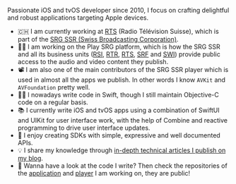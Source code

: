 Passionate iOS and tvOS developer since 2010, I focus on crafting delightful and robust applications targeting Apple devices.

- 🇨🇭 I am currently working at [RTS](https://www.rts.ch) (Radio Télévision Suisse), which is part of the [SRG SSR (Swiss Broadcasting Corporation)](https://www.srgssr.ch/en/who-we-are/organisation).
- 👷‍♂️ I am working on the Play SRG platform, which is how the SRG SSR and all its business units ([RSI](https://www.rsi.ch), [RTR](https://www.rtr.ch), [RTS](https://www.rts.ch), [SRF](https://www.srf.ch) and [SWI](https://www.swissinfo.ch)) provide public access to the audio and video content they publish.
- 📽 I am also one of the main contributors of the SRG SSR player which is used in almost all the apps we publish. In other words I know `AVKit` and `AVFoundation` pretty well.
- 🧑‍💻 I nowadays write code in Swift, though I still maintain Objective-C code on a regular basis.
- 📚 I currently write iOS and tvOS apps using a combination of SwiftUI and UIKit for user interface work, with the help of Combine and reactive programming to drive user interface updates.
- 🧰 I enjoy creating SDKs with simple, expressive and well documented APIs.
- 💡 I share my knowledge through [in-depth technical articles I publish on my blog](https://defagos.github.io).
- 👀 Wanna have a look at the code I write? Then check the repositories of the [application](https://github.com/SRGSSR/playsrg-apple) and [player](https://github.com/SRGSSR/srgletterbox-apple) I am working on, they are public!
